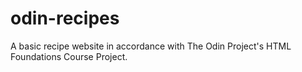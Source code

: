 # odin-recipes
A basic recipe website in accordance with The Odin Project's HTML Foundations Course Project.

